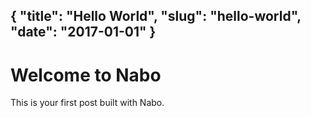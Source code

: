 {
  "title": "Hello World",
  "slug": "hello-world",
  "date": "2017-01-01"
}
---
# Welcome to Nabo

This is your first post built with Nabo.
